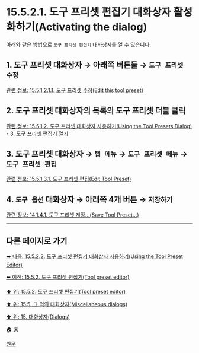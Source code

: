 # 15.5.2.1. 도구 프리셋 편집기 대화상자 활성화하기(Activating the dialog)
아래와 같은 방법으로 `도구 프리셋 편집기` 대화상자를 열 수 있습니다.

<a id="15-05-02-01-s1"></a>

## 1. 도구 프리셋 대화상자 → 아래쪽 버튼들 → `도구 프리셋 수정`
[관련 정보: 15.5.1.2.1.1. 도구 프리셋 수정(Edit this tool preset)](./15-05-01-02-01-01-edit_this_tool_preset.md)

<a id="15-05-02-01-s2"></a>

## 2. 도구 프리셋 대화상자의 목록의 도구 프리셋 더블 클릭
[관련 정보: 15.5.1.2. 도구 프리셋 대화상자 사용하기(Using the Tool Presets Dialog) - 3. 도구 프리셋 편집기 열기](./15-05-01-02-00-using_the_tool_preset_dialog.md#15-05-01-02-s3)

<a id="15-05-02-01-s3"></a>

## 3. 도구 프리셋 대화상자 → `탭 메뉴` → `도구 프리셋 메뉴` → `도구 프리셋 편집`
[관련 정보: 15.5.1.3.1. 도구 프리셋 편집(Edit Tool Preset)](./15-05-01-03-01-edit_tool_preset.md)

<a id="15-05-02-01-s4"></a>

## 4. `도구 옵션` 대화상자 → 아래쪽 4개 버튼 → `저장하기`
[관련 정보: 14.1.4.1. 도구 프리셋 저장...(Save Tool Preset...)](./14-01-04-01-save_tool_preset.md)

***

## 다른 페이지로 가기

[➡️ 다음: 15.5.2.2. 도구 프리셋 편집기 대화상자 사용하기(Using the Tool Preset Editor)](./15-05-02-02-00-using_the_tool_preset_editor.md)

[⬅️ 이전: 15.5.2. 도구 프리셋 편집기(Tool preset editor)](./15-05-02-00-tool-preset-editor.md)

[⬆️ 위: 15.5.2. 도구 프리셋 편집기(Tool preset editor)](./15-05-02-00-tool-preset-editor.md)

[⬆️ 위: 15.5. 그 외의 대화상자(Miscellaneous dialogs)](./15-05-00-miscellaneous-dialogs.md)

[⬆️ 위: 15. 대화상자(Dialogs)](./15-00-dialogs.md)

[🏠 홈](./00-home.md)

[원문](https://docs.gimp.org/2.10/ko/gimp-tool-preset-editor-dialog.html#idm21610)